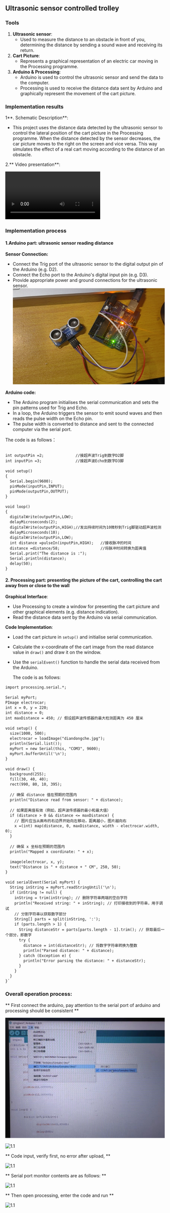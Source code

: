 ## Ultrasonic sensor controlled trolley

### Tools

1. **Ultrasonic sensor**:
   - Used to measure the distance to an obstacle in front of you, determining the distance by sending a sound wave and receiving its return.
2. **Cart Picture**:
   - Represents a graphical representation of an electric car moving in the Processing programme.
3. **Arduino & Processing**:
   - Arduino is used to control the ultrasonic sensor and send the data to the computer.
   - Processing is used to receive the distance data sent by Arduino and graphically represent the movement of the cart picture.

### Implementation results

1**. Schematic Description**:

- This project uses the distance data detected by the ultrasonic sensor to control the lateral position of the cart picture in the Processing programme. When the distance detected by the sensor decreases, the car picture moves to the right on the screen and vice versa. This way simulates the effect of a real cart moving according to the distance of an obstacle.

2.** Video presentation**:

![视频](./img/sp.mp4 ':include :type=video controls width=80% hight=400px') 


### Implementation process

#### 1.Arduino part: ultrasonic sensor reading distance

**Sensor Connection:**

- Connect the Trig port of the ultrasonic sensor to the digital output pin of the Arduino (e.g. D2).
- Connect the Echo port to the Arduino's digital input pin (e.g. D3).
- Provide appropriate power and ground connections for the ultrasonic sensor.
![1.1](./img/lj.jpg)

**Arduino code:**

- The Arduino program initialises the serial communication and sets the pin patterns used for Trig and Echo.
- In a loop, the Arduino triggers the sensor to emit sound waves and then reads the pulse width on the Echo pin.
- The pulse width is converted to distance and sent to the connected computer via the serial port.

The code is as follows：

```

int outputPin =2;              //接超声波Trig到数字D2脚
int inputPin =3;               //接超声波Echo到数字D3脚

void setup()
{
  Serial.begin(9600);
  pinMode(inputPin,INPUT);
  pinMode(outputPin,OUTPUT);
}

void loop()
{
  digitalWrite(outputPin,LOW);
  delayMicroseconds(2);
  digitalWrite(outputPin,HIGH);//发出持续时间为10微秒到Trig脚驱动超声波检测
  delayMicroseconds(10);
  digitalWrite(outputPin,LOW);
  int distance =pulseIn(inputPin,HIGH);   //接收脉冲的时间
  distance =distance/58;                  //将脉冲时间转换为距离值
  Serial.print("The distance is :");      
  Serial.println(distance);
  delay(50);
}
```

#### 2. Processing part: presenting the picture of the cart, controlling the cart away from or close to the wall

**Graphical Interface**:

- Use Processing to create a window for presenting the cart picture and other graphical elements (e.g. distance indication).
- Read the distance data sent by the Arduino via serial communication.

**Code Implementation**:

- Load the cart picture in `setup()` and initialise serial communication.

- Calculate the x-coordinate of the cart image from the read distance value in `draw()` and draw it on the window.

- Use the `serialEvent()` function to handle the serial data received from the Arduino.

  The code is as follows:

```
import processing.serial.*;

Serial myPort;
PImage electrocar;
int x = 0, y = 220;
int distance = 0;
int maxDistance = 450; // 假设超声波传感器的最大检测距离为 450 厘米

void setup() {
  size(1000, 500);
  electrocar = loadImage("diandongche.jpg");
  println(Serial.list());
  myPort = new Serial(this, "COM3", 9600);
  myPort.bufferUntil('\n');
}

void draw() {
  background(255);
  fill(30, 40, 40);
  rect(990, 80, 10, 395);

  // 确保 distance 值在预期的范围内
  println("Distance read from sensor: " + distance);

  // 如果距离值有效（例如，超声波传感器的最小和最大值）
  if (distance > 0 && distance <= maxDistance) {
    // 图片应当从画布的右边界开始向左移动，距离越小，图片越向右
    x =(int) map(distance, 0, maxDistance, width - electrocar.width, 0);
  }

  // 确保 x 坐标在预期的范围内
  println("Mapped x coordinate: " + x);

  image(electrocar, x, y);
  text("Distance is " + distance + " CM", 250, 50);
}

void serialEvent(Serial myPort) {
  String inString = myPort.readStringUntil('\n');
  if (inString != null) {
    inString = trim(inString); // 删除字符串两端的空白字符
    println("Received string: " + inString); // 打印接收到的字符串，用于调试
    // 分割字符串以获取数字部分
    String[] parts = split(inString, ':');
    if (parts.length > 1) {
      String distanceStr = parts[parts.length - 1].trim(); // 获取最后一个部分，即数字
      try {
        distance = int(distanceStr); // 将数字字符串转换为整数
        println("Parsed distance: " + distance);
      } catch (Exception e) {
        println("Error parsing the distance: " + distanceStr);
      }
    }
  }
}`
```



### Overall operation process:

** First connect the arduino, pay attention to the serial port of arduino and processing should be consistent **

![1.1](./img/6.jpg)

![1.1](./img/7.jpg)



** Code input, verify first, no error after upload, **

![1.1](./img/8.jpg)


** Serial port monitor contents are as follows: **


![1.1](./img/9.jpg)

** Then open processing, enter the code and run **

![1.1](./img/10.jpg)